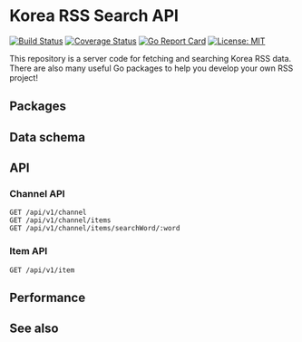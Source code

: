 # Korea RSS Search API

[![Build Status](https://travis-ci.org/shhj1998/rss-search-api.svg?branch=master)](https://travis-ci.org/shhj1998/rss-search-api)
[![Coverage Status](https://coveralls.io/repos/github/shhj1998/rss-search-api/badge.svg?branch=master)](https://coveralls.io/github/shhj1998/rss-search-api?branch=master)
[![Go Report Card](https://goreportcard.com/badge/github.com/shhj1998/rss-search-api)](https://goreportcard.com/report/github.com/shhj1998/rss-search-api)
[![License: MIT](https://img.shields.io/badge/License-MIT-yellow.svg)](https://opensource.org/licenses/MIT)

This repository is a server code for fetching and searching Korea RSS data. There are also many useful Go packages to help you develop your own RSS project!

## Packages

## Data schema

## API
### Channel API
```$xslt
GET /api/v1/channel
GET /api/v1/channel/items
GET /api/v1/channel/items/searchWord/:word
```
### Item API
```$xslt
GET /api/v1/item
```
## Performance

## See also
